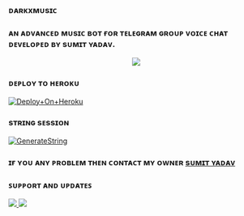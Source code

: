 ### ᴅᴀʀᴋxᴍᴜsɪᴄ

### ᴀɴ ᴀᴅᴠᴀɴᴄᴇᴅ ᴍᴜsɪᴄ ʙᴏᴛ ғᴏʀ ᴛᴇʟᴇɢʀᴀᴍ ɢʀᴏᴜᴘ ᴠᴏɪᴄᴇ ᴄʜᴀᴛ ᴅᴇᴠᴇʟᴏᴘᴇᴅ ʙʏ sᴜᴍɪᴛ ʏᴀᴅᴀᴠ.

<p align="center"><a href="https://t.me/TechQuardSupport"><img src="https://te.legra.ph/file/b6ee1c66d8717f75dedfa.jpg"></a></p>


### ᴅᴇᴘʟᴏʏ ᴛᴏ ʜᴇʀᴏᴋᴜ

[![Deploy+On+Heroku](https://www.herokucdn.com/deploy/button.svg)](https://heroku.com/deploy?template=https://github.com/Sumit9969/DarkxMusic)



### sᴛʀɪɴɢ sᴇssɪᴏɴ

[![GenerateString](https://img.shields.io/badge/repl.it-generateString-yellowgreen)](https://t.me/Hana_Session_Bot)

### ɪғ ʏᴏᴜ ᴀɴʏ ᴘʀᴏʙʟᴇᴍ ᴛʜᴇɴ ᴄᴏɴᴛᴀᴄᴛ ᴍʏ ᴏᴡɴᴇʀ [sᴜᴍɪᴛ ʏᴀᴅᴀᴠ](https://telegram.dog/Mr_Disaster_Xd)

### ꜱᴜᴘᴘᴏʀᴛ ᴀɴᴅ ᴜᴘᴅᴀᴛᴇꜱ
<a href="https://t.me/TechQuardSupport"><img src="https://img.shields.io/badge/ᴊᴏɪɴ-sᴜᴘᴘᴏʀᴛ%20sᴜᴘᴘᴏʀᴛ-black.svg?style=for-the-badge&logo=Telegram">
<a href="https://t.me/TechQuard"><img src="https://img.shields.io/badge/ᴊᴏɪɴ-ᴄʜᴀɴɴᴇʟ%20ᴜᴘᴅᴀᴛᴇ-black.svg?style=for-the-badge&logo=Telegram">
